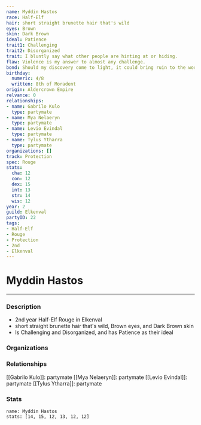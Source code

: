 ```yaml
---
name: Myddin Hastos
race: Half-Elf
hair: short straight brunette hair that's wild
eyes: Brown
skin: Dark Brown
ideal: Patience
trait1: Challenging
trait2: Disorganized
trait: I bluntly say what other people are hinting at or hiding.
flaw: Violence is my answer to almost any challenge.
bond: Should my discovery come to light, it could bring ruin to the world.
birthday:
  numeric: 4/8
  written: 8th of Moradent
origin: Aldercrown Empire
relvance: 0
relationships:
- name: Gabrilo Kulo
  type: partymate
- name: Mya Nelaeryn
  type: partymate
- name: Levio Evindal
  type: partymate
- name: Tylus Ytharra
  type: partymate
organizations: []
track: Protection
spec: Rouge
stats:
  cha: 12
  con: 12
  dex: 15
  int: 13
  str: 14
  wis: 12
year: 2
guild: Elkenval
partyID: 22
tags:
- Half-Elf
- Rouge
- Protection
- 2nd
- Elkenval
---
```

# Myddin Hastos
---
### Description
- 2nd year Half-Elf Rouge in Elkenval
- short straight brunette hair that's wild, Brown eyes, and Dark Brown skin
- Is Challenging and Disorganized, and has Patience as their ideal

### Organizations
### Relationships
[[Gabrilo Kulo]]: partymate
[[Mya Nelaeryn]]: partymate
[[Levio Evindal]]: partymate
[[Tylus Ytharra]]: partymate
### Stats
```statblock
name: Myddin Hastos
stats: [14, 15, 12, 13, 12, 12]
```